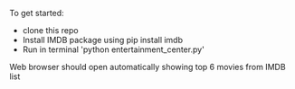 To get started:
* clone this repo
* Install IMDB package using pip install imdb
* Run in terminal 'python entertainment_center.py'

Web browser should open automatically showing top 6 movies from IMDB list
